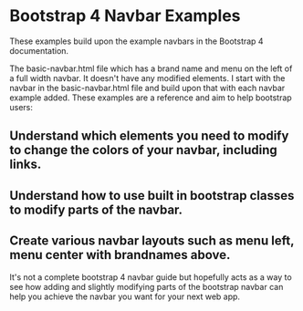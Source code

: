 # Bootstrap 4 Navbar Examples

These examples build upon the example navbars in the Bootstrap 4 documentation.

The basic-navbar.html file which has a brand name and menu on the left of a full width navbar.  It doesn't have any modified elements.
I start with the navbar in the basic-navbar.html file and build upon that with each navbar example added. 
These examples are a reference and aim to help bootstrap users:
## Understand which elements you need to modify to change the colors of your navbar, including links.
## Understand how to use built in bootstrap classes to modify parts of the navbar.
## Create various navbar layouts such as menu left, menu center with brandnames above.

It's not a complete bootstrap 4 navbar guide but hopefully acts as a way to see how adding and slightly modifying parts of the bootstrap navbar can help you achieve the navbar you want for your next web app.



